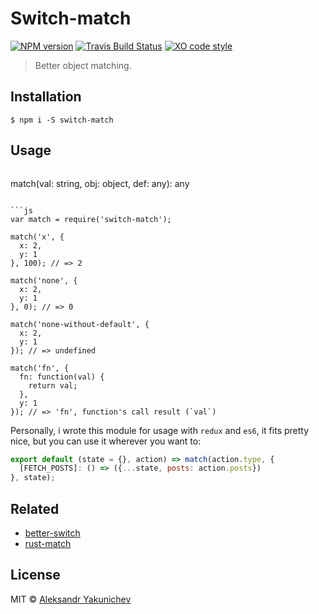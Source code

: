 # Switch-match
[![NPM version](http://img.shields.io/npm/v/switch-match.svg)](https://www.npmjs.org/package/switch-match)
[![Travis Build Status](https://travis-ci.org/canvaskisa/switch-match.svg)](https://travis-ci.org/canvaskisa/switch-match)
[![XO code style](https://img.shields.io/badge/code_style-XO-5ed9c7.svg)](https://github.com/sindresorhus/xo)

> Better object matching.

## Installation
```console
$ npm i -S switch-match
```

## Usage
>```js
match(val: string, obj: object, def: any): any
```

```js
var match = require('switch-match');

match('x', {
  x: 2,
  y: 1
}, 100); // => 2

match('none', {
  x: 2,
  y: 1
}, 0); // => 0

match('none-without-default', {
  x: 2,
  y: 1
}); // => undefined

match('fn', {
  fn: function(val) {
    return val;
  },
  y: 1
}); // => 'fn', function's call result (`val`) 
```

Personally, i wrote this module for usage with `redux` and `es6`, it fits pretty nice, but you can use it wherever you want to:
```js
export default (state = {}, action) => match(action.type, {
  [FETCH_POSTS]: () => ({...state, posts: action.posts})
}, state);
```

## Related
- [better-switch](https://github.com/lgraubner/better-switch)
- [rust-match](https://github.com/zackify/match)

## License
MIT © [Aleksandr Yakunichev](https://github.com/canvaskisa)
